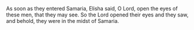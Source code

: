 As soon as they entered Samaria, Elisha said, O Lord, open the eyes of these men, that they may see. So the Lord opened their eyes and they saw, and behold, they were in the midst of Samaria.
